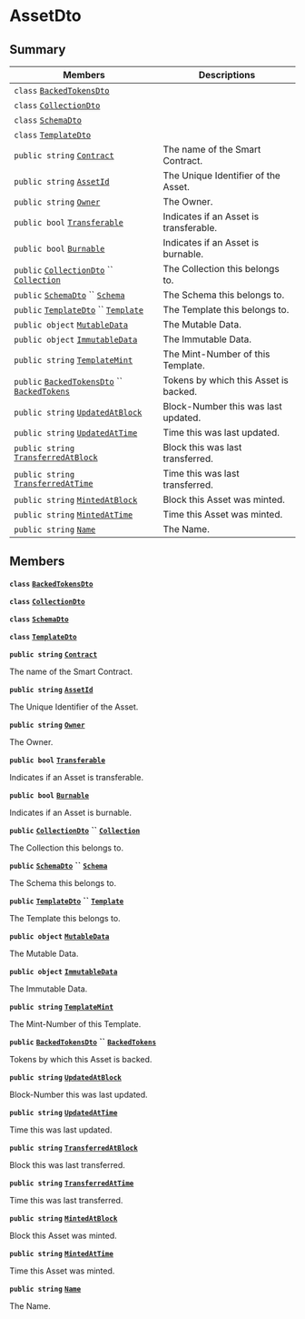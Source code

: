 # AssetDto

## Summary

| Members                                                                                                                                                                                                                                                                                                                                      | Descriptions                           |
| -------------------------------------------------------------------------------------------------------------------------------------------------------------------------------------------------------------------------------------------------------------------------------------------------------------------------------------------- | -------------------------------------- |
| `class` [`BackedTokensDto`](AtomicMarketApiClient--Offers--OffersDto--DataDto--AssetDto--BackedTokensDto.md)                                                                                                                                                                                                                                 |                                        |
| `class` [`CollectionDto`](AtomicMarketApiClient--Offers--OffersDto--DataDto--AssetDto--CollectionDto.md)                                                                                                                                                                                                                                     |                                        |
| `class` [`SchemaDto`](AtomicMarketApiClient--Offers--OffersDto--DataDto--AssetDto--SchemaDto.md)                                                                                                                                                                                                                                             |                                        |
| `class` [`TemplateDto`](AtomicMarketApiClient--Offers--OffersDto--DataDto--AssetDto--TemplateDto.md)                                                                                                                                                                                                                                         |                                        |
| `public string` [`Contract`](AtomicMarketApiClient--Offers--OffersDto--DataDto--AssetDto.md#class\_atomic\_market\_api\_client\_1\_1\_offers\_1\_1\_offers\_dto\_1\_1\_data\_dto\_1\_1\_asset\_dto\_1a9b4baf8484b98d89513d7776a8877d0e)                                                                                                      | The name of the Smart Contract.        |
| `public string` [`AssetId`](AtomicMarketApiClient--Offers--OffersDto--DataDto--AssetDto.md#class\_atomic\_market\_api\_client\_1\_1\_offers\_1\_1\_offers\_dto\_1\_1\_data\_dto\_1\_1\_asset\_dto\_1a0066ff0d119e607c3ec5491c7aac86ff)                                                                                                       | The Unique Identifier of the Asset.    |
| `public string` [`Owner`](AtomicMarketApiClient--Offers--OffersDto--DataDto--AssetDto.md#class\_atomic\_market\_api\_client\_1\_1\_offers\_1\_1\_offers\_dto\_1\_1\_data\_dto\_1\_1\_asset\_dto\_1a2bb39ac02455d05833c5f88b6ddc87ee)                                                                                                         | The Owner.                             |
| `public bool` [`Transferable`](AtomicMarketApiClient--Offers--OffersDto--DataDto--AssetDto.md#class\_atomic\_market\_api\_client\_1\_1\_offers\_1\_1\_offers\_dto\_1\_1\_data\_dto\_1\_1\_asset\_dto\_1ab0a2025837cfad369c22e114d1c93d42)                                                                                                    | Indicates if an Asset is transferable. |
| `public bool` [`Burnable`](AtomicMarketApiClient--Offers--OffersDto--DataDto--AssetDto.md#class\_atomic\_market\_api\_client\_1\_1\_offers\_1\_1\_offers\_dto\_1\_1\_data\_dto\_1\_1\_asset\_dto\_1a50c30f69b54db362be32720d5cc433bd)                                                                                                        | Indicates if an Asset is burnable.     |
| `public` [`CollectionDto`](AtomicMarketApiClient--Offers--OffersDto--DataDto--AssetDto--CollectionDto.md) `` [`Collection`](AtomicMarketApiClient--Offers--OffersDto--DataDto--AssetDto.md#class\_atomic\_market\_api\_client\_1\_1\_offers\_1\_1\_offers\_dto\_1\_1\_data\_dto\_1\_1\_asset\_dto\_1ac6d9b0c1cef1d8ad020fa9b6fc1c3319)       | The Collection this belongs to.        |
| `public` [`SchemaDto`](AtomicMarketApiClient--Offers--OffersDto--DataDto--AssetDto--SchemaDto.md) `` [`Schema`](AtomicMarketApiClient--Offers--OffersDto--DataDto--AssetDto.md#class\_atomic\_market\_api\_client\_1\_1\_offers\_1\_1\_offers\_dto\_1\_1\_data\_dto\_1\_1\_asset\_dto\_1ad93c55d7b2a8254b86543bda80750a31)                   | The Schema this belongs to.            |
| `public` [`TemplateDto`](AtomicMarketApiClient--Offers--OffersDto--DataDto--AssetDto--TemplateDto.md) `` [`Template`](AtomicMarketApiClient--Offers--OffersDto--DataDto--AssetDto.md#class\_atomic\_market\_api\_client\_1\_1\_offers\_1\_1\_offers\_dto\_1\_1\_data\_dto\_1\_1\_asset\_dto\_1a8d65cc2a5ff793ff3eb7a51b7d72e43f)             | The Template this belongs to.          |
| `public object` [`MutableData`](AtomicMarketApiClient--Offers--OffersDto--DataDto--AssetDto.md#class\_atomic\_market\_api\_client\_1\_1\_offers\_1\_1\_offers\_dto\_1\_1\_data\_dto\_1\_1\_asset\_dto\_1a517f1227ead52951840392f73f535a52)                                                                                                   | The Mutable Data.                      |
| `public object` [`ImmutableData`](AtomicMarketApiClient--Offers--OffersDto--DataDto--AssetDto.md#class\_atomic\_market\_api\_client\_1\_1\_offers\_1\_1\_offers\_dto\_1\_1\_data\_dto\_1\_1\_asset\_dto\_1a9fed56023309e1abafab5d3a66612ffd)                                                                                                 | The Immutable Data.                    |
| `public string` [`TemplateMint`](AtomicMarketApiClient--Offers--OffersDto--DataDto--AssetDto.md#class\_atomic\_market\_api\_client\_1\_1\_offers\_1\_1\_offers\_dto\_1\_1\_data\_dto\_1\_1\_asset\_dto\_1a82c766587c3554c5c8b1b16e2cf29799)                                                                                                  | The Mint-Number of this Template.      |
| `public` [`BackedTokensDto`](AtomicMarketApiClient--Offers--OffersDto--DataDto--AssetDto--BackedTokensDto.md) `` [`BackedTokens`](AtomicMarketApiClient--Offers--OffersDto--DataDto--AssetDto.md#class\_atomic\_market\_api\_client\_1\_1\_offers\_1\_1\_offers\_dto\_1\_1\_data\_dto\_1\_1\_asset\_dto\_1ace4511d1490d9905e3f19026c18dbc96) | Tokens by which this Asset is backed.  |
| `public string` [`UpdatedAtBlock`](AtomicMarketApiClient--Offers--OffersDto--DataDto--AssetDto.md#class\_atomic\_market\_api\_client\_1\_1\_offers\_1\_1\_offers\_dto\_1\_1\_data\_dto\_1\_1\_asset\_dto\_1a6bb57b5afa05403c9d9c39296178c9ef)                                                                                                | Block-Number this was last updated.    |
| `public string` [`UpdatedAtTime`](AtomicMarketApiClient--Offers--OffersDto--DataDto--AssetDto.md#class\_atomic\_market\_api\_client\_1\_1\_offers\_1\_1\_offers\_dto\_1\_1\_data\_dto\_1\_1\_asset\_dto\_1a72262f869452135882a475b6636de902)                                                                                                 | Time this was last updated.            |
| `public string` [`TransferredAtBlock`](AtomicMarketApiClient--Offers--OffersDto--DataDto--AssetDto.md#class\_atomic\_market\_api\_client\_1\_1\_offers\_1\_1\_offers\_dto\_1\_1\_data\_dto\_1\_1\_asset\_dto\_1ab2e154e0d51a36f9dd001bd6ccda4571)                                                                                            | Block this was last transferred.       |
| `public string` [`TransferredAtTime`](AtomicMarketApiClient--Offers--OffersDto--DataDto--AssetDto.md#class\_atomic\_market\_api\_client\_1\_1\_offers\_1\_1\_offers\_dto\_1\_1\_data\_dto\_1\_1\_asset\_dto\_1abaf0a7b245b0a4891c81c278b57898b7)                                                                                             | Time this was last transferred.        |
| `public string` [`MintedAtBlock`](AtomicMarketApiClient--Offers--OffersDto--DataDto--AssetDto.md#class\_atomic\_market\_api\_client\_1\_1\_offers\_1\_1\_offers\_dto\_1\_1\_data\_dto\_1\_1\_asset\_dto\_1aece51bb353a548fed2f074df53cc3dc2)                                                                                                 | Block this Asset was minted.           |
| `public string` [`MintedAtTime`](AtomicMarketApiClient--Offers--OffersDto--DataDto--AssetDto.md#class\_atomic\_market\_api\_client\_1\_1\_offers\_1\_1\_offers\_dto\_1\_1\_data\_dto\_1\_1\_asset\_dto\_1a02bd8923fc7b1802cd28ec5286c14d0e)                                                                                                  | Time this Asset was minted.            |
| `public string` [`Name`](AtomicMarketApiClient--Offers--OffersDto--DataDto--AssetDto.md#class\_atomic\_market\_api\_client\_1\_1\_offers\_1\_1\_offers\_dto\_1\_1\_data\_dto\_1\_1\_asset\_dto\_1a7ee9065718e6628dc7791b756fa6c0f9)                                                                                                          | The Name.                              |

## Members

**`class`** [**`BackedTokensDto`**](AtomicMarketApiClient--Offers--OffersDto--DataDto--AssetDto--BackedTokensDto.md)

**`class`** [**`CollectionDto`**](AtomicMarketApiClient--Offers--OffersDto--DataDto--AssetDto--CollectionDto.md)

**`class`** [**`SchemaDto`**](AtomicMarketApiClient--Offers--OffersDto--DataDto--AssetDto--SchemaDto.md)

**`class`** [**`TemplateDto`**](AtomicMarketApiClient--Offers--OffersDto--DataDto--AssetDto--TemplateDto.md)

**`public string`** [**`Contract`**](AtomicMarketApiClient--Offers--OffersDto--DataDto--AssetDto.md#class\_atomic\_market\_api\_client\_1\_1\_offers\_1\_1\_offers\_dto\_1\_1\_data\_dto\_1\_1\_asset\_dto\_1a9b4baf8484b98d89513d7776a8877d0e)

The name of the Smart Contract.

**`public string`** [**`AssetId`**](AtomicMarketApiClient--Offers--OffersDto--DataDto--AssetDto.md#class\_atomic\_market\_api\_client\_1\_1\_offers\_1\_1\_offers\_dto\_1\_1\_data\_dto\_1\_1\_asset\_dto\_1a0066ff0d119e607c3ec5491c7aac86ff)

The Unique Identifier of the Asset.

**`public string`** [**`Owner`**](AtomicMarketApiClient--Offers--OffersDto--DataDto--AssetDto.md#class\_atomic\_market\_api\_client\_1\_1\_offers\_1\_1\_offers\_dto\_1\_1\_data\_dto\_1\_1\_asset\_dto\_1a2bb39ac02455d05833c5f88b6ddc87ee)

The Owner.

**`public bool`** [**`Transferable`**](AtomicMarketApiClient--Offers--OffersDto--DataDto--AssetDto.md#class\_atomic\_market\_api\_client\_1\_1\_offers\_1\_1\_offers\_dto\_1\_1\_data\_dto\_1\_1\_asset\_dto\_1ab0a2025837cfad369c22e114d1c93d42)

Indicates if an Asset is transferable.

**`public bool`** [**`Burnable`**](AtomicMarketApiClient--Offers--OffersDto--DataDto--AssetDto.md#class\_atomic\_market\_api\_client\_1\_1\_offers\_1\_1\_offers\_dto\_1\_1\_data\_dto\_1\_1\_asset\_dto\_1a50c30f69b54db362be32720d5cc433bd)

Indicates if an Asset is burnable.

**`public`** [**`CollectionDto`**](AtomicMarketApiClient--Offers--OffersDto--DataDto--AssetDto--CollectionDto.md) **``** [**`Collection`**](AtomicMarketApiClient--Offers--OffersDto--DataDto--AssetDto.md#class\_atomic\_market\_api\_client\_1\_1\_offers\_1\_1\_offers\_dto\_1\_1\_data\_dto\_1\_1\_asset\_dto\_1ac6d9b0c1cef1d8ad020fa9b6fc1c3319)

The Collection this belongs to.

**`public`** [**`SchemaDto`**](AtomicMarketApiClient--Offers--OffersDto--DataDto--AssetDto--SchemaDto.md) **``** [**`Schema`**](AtomicMarketApiClient--Offers--OffersDto--DataDto--AssetDto.md#class\_atomic\_market\_api\_client\_1\_1\_offers\_1\_1\_offers\_dto\_1\_1\_data\_dto\_1\_1\_asset\_dto\_1ad93c55d7b2a8254b86543bda80750a31)

The Schema this belongs to.

**`public`** [**`TemplateDto`**](AtomicMarketApiClient--Offers--OffersDto--DataDto--AssetDto--TemplateDto.md) **``** [**`Template`**](AtomicMarketApiClient--Offers--OffersDto--DataDto--AssetDto.md#class\_atomic\_market\_api\_client\_1\_1\_offers\_1\_1\_offers\_dto\_1\_1\_data\_dto\_1\_1\_asset\_dto\_1a8d65cc2a5ff793ff3eb7a51b7d72e43f)

The Template this belongs to.

**`public object`** [**`MutableData`**](AtomicMarketApiClient--Offers--OffersDto--DataDto--AssetDto.md#class\_atomic\_market\_api\_client\_1\_1\_offers\_1\_1\_offers\_dto\_1\_1\_data\_dto\_1\_1\_asset\_dto\_1a517f1227ead52951840392f73f535a52)

The Mutable Data.

**`public object`** [**`ImmutableData`**](AtomicMarketApiClient--Offers--OffersDto--DataDto--AssetDto.md#class\_atomic\_market\_api\_client\_1\_1\_offers\_1\_1\_offers\_dto\_1\_1\_data\_dto\_1\_1\_asset\_dto\_1a9fed56023309e1abafab5d3a66612ffd)

The Immutable Data.

**`public string`** [**`TemplateMint`**](AtomicMarketApiClient--Offers--OffersDto--DataDto--AssetDto.md#class\_atomic\_market\_api\_client\_1\_1\_offers\_1\_1\_offers\_dto\_1\_1\_data\_dto\_1\_1\_asset\_dto\_1a82c766587c3554c5c8b1b16e2cf29799)

The Mint-Number of this Template.

**`public`** [**`BackedTokensDto`**](AtomicMarketApiClient--Offers--OffersDto--DataDto--AssetDto--BackedTokensDto.md) **``** [**`BackedTokens`**](AtomicMarketApiClient--Offers--OffersDto--DataDto--AssetDto.md#class\_atomic\_market\_api\_client\_1\_1\_offers\_1\_1\_offers\_dto\_1\_1\_data\_dto\_1\_1\_asset\_dto\_1ace4511d1490d9905e3f19026c18dbc96)

Tokens by which this Asset is backed.

**`public string`** [**`UpdatedAtBlock`**](AtomicMarketApiClient--Offers--OffersDto--DataDto--AssetDto.md#class\_atomic\_market\_api\_client\_1\_1\_offers\_1\_1\_offers\_dto\_1\_1\_data\_dto\_1\_1\_asset\_dto\_1a6bb57b5afa05403c9d9c39296178c9ef)

Block-Number this was last updated.

**`public string`** [**`UpdatedAtTime`**](AtomicMarketApiClient--Offers--OffersDto--DataDto--AssetDto.md#class\_atomic\_market\_api\_client\_1\_1\_offers\_1\_1\_offers\_dto\_1\_1\_data\_dto\_1\_1\_asset\_dto\_1a72262f869452135882a475b6636de902)

Time this was last updated.

**`public string`** [**`TransferredAtBlock`**](AtomicMarketApiClient--Offers--OffersDto--DataDto--AssetDto.md#class\_atomic\_market\_api\_client\_1\_1\_offers\_1\_1\_offers\_dto\_1\_1\_data\_dto\_1\_1\_asset\_dto\_1ab2e154e0d51a36f9dd001bd6ccda4571)

Block this was last transferred.

**`public string`** [**`TransferredAtTime`**](AtomicMarketApiClient--Offers--OffersDto--DataDto--AssetDto.md#class\_atomic\_market\_api\_client\_1\_1\_offers\_1\_1\_offers\_dto\_1\_1\_data\_dto\_1\_1\_asset\_dto\_1abaf0a7b245b0a4891c81c278b57898b7)

Time this was last transferred.

**`public string`** [**`MintedAtBlock`**](AtomicMarketApiClient--Offers--OffersDto--DataDto--AssetDto.md#class\_atomic\_market\_api\_client\_1\_1\_offers\_1\_1\_offers\_dto\_1\_1\_data\_dto\_1\_1\_asset\_dto\_1aece51bb353a548fed2f074df53cc3dc2)

Block this Asset was minted.

**`public string`** [**`MintedAtTime`**](AtomicMarketApiClient--Offers--OffersDto--DataDto--AssetDto.md#class\_atomic\_market\_api\_client\_1\_1\_offers\_1\_1\_offers\_dto\_1\_1\_data\_dto\_1\_1\_asset\_dto\_1a02bd8923fc7b1802cd28ec5286c14d0e)

Time this Asset was minted.

**`public string`** [**`Name`**](AtomicMarketApiClient--Offers--OffersDto--DataDto--AssetDto.md#class\_atomic\_market\_api\_client\_1\_1\_offers\_1\_1\_offers\_dto\_1\_1\_data\_dto\_1\_1\_asset\_dto\_1a7ee9065718e6628dc7791b756fa6c0f9)

The Name.
